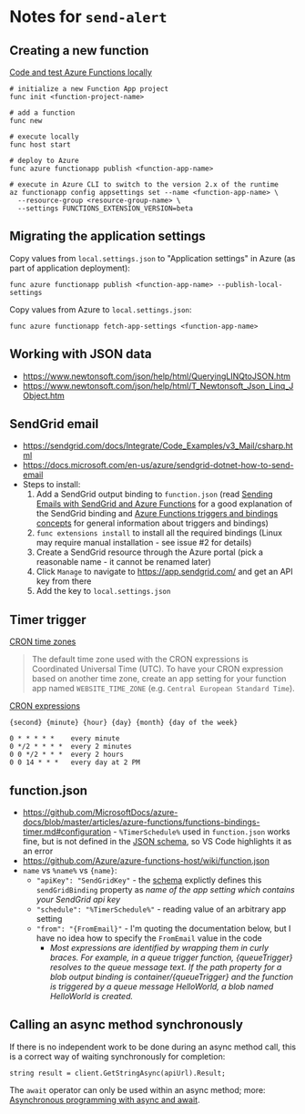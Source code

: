 # Notes for `send-alert`

## Creating a new function

[Code and test Azure Functions locally](https://docs.microsoft.com/en-us/azure/azure-functions/functions-run-local)

    # initialize a new Function App project
    func init <function-project-name>

    # add a function
    func new

    # execute locally
    func host start

    # deploy to Azure
    func azure functionapp publish <function-app-name>

    # execute in Azure CLI to switch to the version 2.x of the runtime
    az functionapp config appsettings set --name <function-app-name> \
      --resource-group <resource-group-name> \
      --settings FUNCTIONS_EXTENSION_VERSION=beta

## Migrating the application settings

Copy values from `local.settings.json` to "Application settings" in Azure (as part of application deployment):

    func azure functionapp publish <function-app-name> --publish-local-settings

Copy values from Azure to `local.settings.json`:

    func azure functionapp fetch-app-settings <function-app-name>

## Working with JSON data

- https://www.newtonsoft.com/json/help/html/QueryingLINQtoJSON.htm
- https://www.newtonsoft.com/json/help/html/T_Newtonsoft_Json_Linq_JObject.htm

## SendGrid email

- https://sendgrid.com/docs/Integrate/Code_Examples/v3_Mail/csharp.html
- https://docs.microsoft.com/en-us/azure/sendgrid-dotnet-how-to-send-email
- Steps to install:
  1. Add a SendGrid output binding to `function.json` (read
    [Sending Emails with SendGrid and Azure Functions](http://markheath.net/post/sending-emails-sendgrid-azure-functions)
    for a good explanation of the SendGrid binding and
    [Azure Functions triggers and bindings concepts](https://docs.microsoft.com/en-us/azure/azure-functions/functions-triggers-bindings)
    for general information about triggers and bindings)
  2. `func extensions install` to install all the required bindings (Linux may require manual installation - see issue #2 for details)
  3. Create a SendGrid resource through the Azure portal (pick a reasonable
    name - it cannot be renamed later)
  4. Click `Manage` to navigate to https://app.sendgrid.com/ and get an API key from there
  5. Add the key to `local.settings.json`

## Timer trigger

[CRON time zones](https://docs.microsoft.com/en-us/azure/azure-functions/functions-bindings-timer#cron-time-zones)

> The default time zone used with the CRON expressions is Coordinated Universal Time (UTC).
> To have your CRON expression based on another time zone, create an app setting for your
> function app named `WEBSITE_TIME_ZONE` (e.g. `Central European Standard Time`).

[CRON expressions](https://codehollow.com/2017/02/azure-functions-time-trigger-cron-cheat-sheet/)

    {second} {minute} {hour} {day} {month} {day of the week}

    0 * * * * *    every minute
    0 */2 * * * *  every 2 minutes
    0 0 */2 * * *  every 2 hours
    0 0 14 * * *   every day at 2 PM

## function.json

- https://github.com/MicrosoftDocs/azure-docs/blob/master/articles/azure-functions/functions-bindings-timer.md#configuration - `%TimerSchedule%`
  used in `function.json` works fine, but is not defined in the [JSON schema](http://json.schemastore.org/function), so VS Code highlights it
  as an error
- https://github.com/Azure/azure-functions-host/wiki/function.json
- `name` vs `%name%` vs `{name}`:
  - `"apiKey": "SendGridKey"` - the [schema](http://json.schemastore.org/function) explictly defines this `sendGridBinding` property as
    _name of the app setting which contains your SendGrid api key_
  - `"schedule": "%TimerSchedule%"` - reading value of an arbitrary app setting
  - `"from": "{FromEmail}"` - I'm quoting the documentation below, but I have no idea how to specify the `FromEmail` value in the code
    - _Most expressions are identified by wrapping them in curly braces. For example, in a queue trigger function, {queueTrigger} resolves to the queue message text. If the path property for a blob output binding is container/{queueTrigger} and the function is triggered by a queue message HelloWorld, a blob named HelloWorld is created._

## Calling an async method synchronously

If there is no independent work to be done during an async method call, this is a correct way of waiting synchronously for completion:

    string result = client.GetStringAsync(apiUrl).Result;

The `await` operator can only be used within an async method;
more: [Asynchronous programming with async and await](https://docs.microsoft.com/en-us/dotnet/csharp/programming-guide/concepts/async/).
